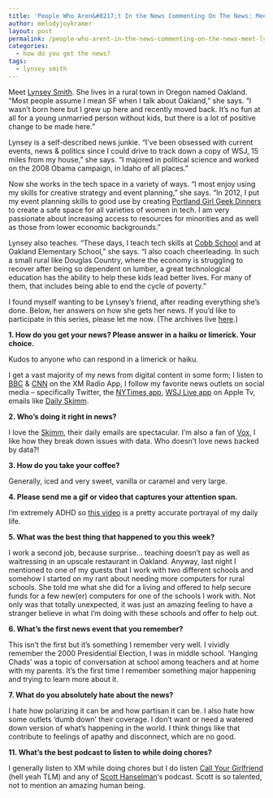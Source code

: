 ```yaml
---
title: 'People Who Aren&#8217;t In the News Commenting On The News: Meet Lynsey Smith'
author: melodyjoykramer
layout: post
permalink: /people-who-arent-in-the-news-commenting-on-the-news-meet-lynsey-smith/
categories:
  - how do you get the news?
tags:
  - lynsey smith
---
```

Meet [Lynsey Smith][1]. She lives in a rural town in Oregon named Oakland. &#8220;Most people assume I mean SF when I talk about Oakland,&#8221; she says. &#8220;I wasn&#8217;t born here but I grew up here and recently moved back. It&#8217;s no fun at all for a young unmarried person without kids, but there is a lot of positive change to be made here.&#8221;

Lynsey is a self-described news junkie. &#8220;I&#8217;ve been obsessed with current events, news & politics since I could drive to track down a copy of WSJ, 15 miles from my house,&#8221; she says. &#8220;I majored in political science and worked on the 2008 Obama campaign, in Idaho of all places.&#8221;

Now she works in the tech space in a variety of ways. &#8220;I most enjoy using my skills for creative strategy and event planning,&#8221; she says. &#8220;In 2012, I put my event planning skills to good use by creating [Portland Girl Geek Dinners][2] to create a safe space for all varieties of women in tech. I am very passionate about increasing access to resources for minorities and as well as those from lower economic backgrounds.&#8221;

Lynsey also teaches. &#8220;These days, I teach tech skills at [Cobb School][3] and at Oakland Elementary School,&#8221; she says. &#8220;I also coach cheerleading. In such a small rural like Douglas Country, where the economy is struggling to recover after being so dependent on lumber, a great technological education has the ability to help these kids lead better lives. For many of them, that includes being able to end the cycle of poverty.&#8221;

I found myself wanting to be Lynsey&#8217;s friend, after reading everything she&#8217;s done. Below, her answers on how she gets her news. If you&#8217;d like to participate in this series, please let me now. (The archives live [here][4].)

**1. How do you get your news? Please answer in a haiku or limerick. Your choice.**

Kudos to anyone who can respond in a limerick or haiku.

I get a vast majority of my news from digital content in some form; I listen to [BBC][5] & [CNN][6] on the XM Radio App, I follow my favorite news outlets on social media &#8211; specifically Twitter, the [NYTimes app][7], [WSJ Live app][8] on Apple Tv, emails like [Daily Skimm][9].

**2. Who&#8217;s doing it right in news?**

I love the [Skimm][9], their daily emails are spectacular. I&#8217;m also a fan of [Vox][10], I like how they break down issues with data. Who doesn&#8217;t love news backed by data?!

**3. How do you take your coffee?**

Generally, iced and very sweet, vanilla or caramel and very large.

**4. Please send me a gif or video that captures your attention span.**

I&#8217;m extremely ADHD so [this video][11] is a pretty accurate portrayal of my daily life.

**5. What was the best thing that happened to you this week?**

I work a second job, because surprise&#8230; teaching doesn&#8217;t pay as well as waitressing in an upscale restaurant in Oakland. Anyway, last night I mentioned to one of my guests that I work with two different schools and somehow I started on my rant about needing more computers for rural schools. She told me what she did for a living and offered to help secure funds for a few new(er) computers for one of the schools I work with. Not only was that totally unexpected, it was just an amazing feeling to have a stranger believe in what I&#8217;m doing with these schools and offer to help out.

**6. What&#8217;s the first news event that you remember?**

This isn&#8217;t the first but it&#8217;s something I remember very well. I vividly remember the 2000 Presidential Election, I was in middle school. &#8216;Hanging Chads&#8217; was a topic of conversation at school among teachers and at home with my parents. It&#8217;s the first time I remember something major happening and trying to learn more about it.

**7. What do you absolutely hate about the news?**

I hate how polarizing it can be and how partisan it can be. I also hate how some outlets &#8216;dumb down&#8217; their coverage. I don&#8217;t want or need a watered down version of what&#8217;s happening in the world. I think things like that contribute to feelings of apathy and disconnect, which are no good.

**11. What&#8217;s the best podcast to listen to while doing chores?**

I generally listen to XM while doing chores but I do listen [Call Your Girlfriend][12] (hell yeah TLM) and any of [Scott Hanselman][13]&#8216;s podcast. Scott is so talented, not to mention an amazing human being.

 [1]: https://twitter.com/MissLynsey
 [2]: https://twitter.com/pdxgirlgeek
 [3]: http://www.cobbschool.org/
 [4]: http://www.melodyjk.com/series-people-who-arent-in-media-talk-about-their-news-consumption/ "[SERIES] People Who Aren’t In Media Talk About Their News Consumption"
 [5]: http://www.bbc.com/
 [6]: http://www.siriusxm.com/cnn
 [7]: http://www.nytimes.com/services/mobile/index.html?utm_source=feedburner&utm_medium=email&utm_campaign=Feed%25253A+NewYorkTimesNews+%28New+York+Times+intl+News%29
 [8]: http://now.wsj.com/mobile/
 [9]: http://www.theskimm.com/
 [10]: http://www.vox.com/
 [11]: https://www.youtube.com/watch?v=AeC040DqzFk&feature=youtu.be
 [12]: http://callyourgirlfriend.com/
 [13]: http://www.hanselman.com/podcasts/